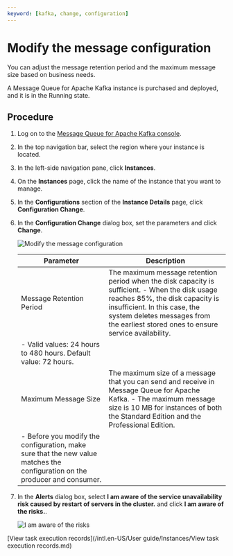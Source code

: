 ```yaml
---
keyword: [kafka, change, configuration]
---
```


# Modify the message configuration

You can adjust the message retention period and the maximum message size based on business needs.

A Message Queue for Apache Kafka instance is purchased and deployed, and it is in the Running state.

## Procedure

1.  Log on to the [Message Queue for Apache Kafka console](https://kafka.console.aliyun.com/?spm=a2c4g.11186623.2.22.6bf72638IfKzDm).

2.  In the top navigation bar, select the region where your instance is located.

3.  In the left-side navigation pane, click **Instances**.

4.  On the **Instances** page, click the name of the instance that you want to manage.

5.  In the **Configurations** section of the **Instance Details** page, click **Configuration Change**.

6.  In the **Configuration Change** dialog box, set the parameters and click **Change**.

    ![Modify the message configuration](https://static-aliyun-doc.oss-accelerate.aliyuncs.com/assets/img/en-US/0958844061/p120810.png)

    |Parameter|Description|
    |---------|-----------|
    |Message Retention Period|The maximum message retention period when the disk capacity is sufficient.     -   When the disk usage reaches 85%, the disk capacity is insufficient. In this case, the system deletes messages from the earliest stored ones to ensure service availability.
    -   Valid values: 24 hours to 480 hours. Default value: 72 hours. |
    |Maximum Message Size|The maximum size of a message that you can send and receive in Message Queue for Apache Kafka.     -   The maximum message size is 10 MB for instances of both the Standard Edition and the Professional Edition.
    -   Before you modify the configuration, make sure that the new value matches the configuration on the producer and consumer. |

7.  In the **Alerts** dialog box, select **I am aware of the service unavailability risk caused by restart of servers in the cluster.** and click **I am aware of the risks.**.

    ![I am aware of the risks](https://static-aliyun-doc.oss-accelerate.aliyuncs.com/assets/img/en-US/0958844061/p120817.png)


[View task execution records](/intl.en-US/User guide/Instances/View task execution records.md)

